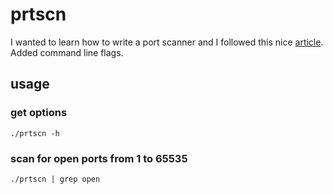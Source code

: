 # prtscn
I wanted to learn how to write a port scanner and I followed this nice [article](https://medium.com/@KentGruber/building-a-high-performance-port-scanner-with-golang-9976181ec39d).
Added command line flags.

## usage

### get options
```
./prtscn -h
```

### scan for open ports from 1 to 65535
```
./prtscn | grep open
```
